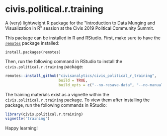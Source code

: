 # civis.political.r.training
A (very) lightweight R package for the "Introduction to Data Munging and Visualization in R" session at the Civis 2019 Political Community Summit.

This package can be installed in R and RStudio. First, make sure to have the [`remotes`](https://remotes.r-lib.org/) package installed:

`install.packages(remotes)`

Then, run the following command in RStudio to install the `civis.political.r.training` package:

```r
remotes::install_github("civisanalytics/civis_political_r_training",
                        build = TRUE,
                        build_opts = c("--no-resave-data", "--no-manual"))
```

The training materials exist as a vignette within the `civis.political.r.training` package. To view them after installing the package, run the following commands in RStudio:

```r
library(civis.political.r.training)
vignette('training')
```

Happy learning!
